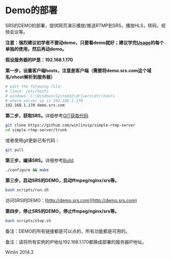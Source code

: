 # Demo的部署

SRS的DEMO的部署，提供网页演示播放/推送RTMP到SRS，播放HLS，转码，视频会议等。

<strong>注意：强烈建议初学者不要动demo，只要看demo就好；建议学完[Usage](https://github.com/winlinvip/simple-rtmp-server#usage)的每个单独的使用，然后再动demo。</strong>

<strong>假设服务器的IP是：192.168.1.170</strong>

<strong>第一步，设置客户端hosts，注意是客户端（需要将demo.srs.com这个域名/vhost解析到服务器）</strong>

```bash
# edit the folowing file:
# linux: /etc/hosts
# windows: C:\Windows\System32\drivers\etc\hosts
# where server ip is 192.168.1.170
192.168.1.170 demo.srs.com
```

<strong>第二步，获取SRS。</strong>详细参考[GIT获取代码](https://github.com/winlinvip/simple-rtmp-server/wiki/Git)

```bash
git clone https://github.com/winlinvip/simple-rtmp-server
cd simple-rtmp-server/trunk
```

或者使用git更新已有代码：

```bash
git pull
```

<strong>第三步，编译SRS。</strong>详细参考[Build](https://github.com/winlinvip/simple-rtmp-server/wiki/Build)

```bash
./configure && make
```

<strong>第三步，启动SRS的DEMO，启动ffmpeg/nginx/srs等。</strong>

```bash
bash scripts/run.sh
```

访问SRS的DEMO：[http://demo.srs.com](http://demo.srs.com)

<strong>第四步，停止SRS的DEMO，停止ffmpeg/nginx/srs等。</strong>

```bash
bash scripts/stop.sh
```

备注：DEMO的所有链接都是可以点的，所有功能都是可用的。

备注：请将所有实例的IP地址192.168.1.170都换成部署的服务器IP地址。

Winlin 2014.3